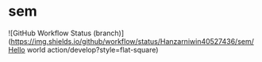 # sem

![GitHub Workflow Status (branch)](https://img.shields.io/github/workflow/status/Hanzarniwin40527436/sem/Hello world action/develop?style=flat-square)
